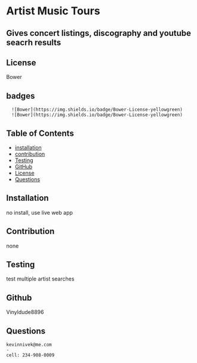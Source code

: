 # Artist Music Tours

## Gives concert listings, discography and youtube seacrh results


  ## License
  Bower
  


## badges

      ![Bower](https://img.shields.io/badge/Bower-License-yellowgreen)
      ![Bower](https://img.shields.io/badge/Bower-License-yellowgreen)
    
## Table of Contents

- [installation](#installation)
- [contribution](#contribution)
- [Testing](#testing)
- [GitHub](#github)
- [License](#license)
- [Questions](#questions)

## Installation 
  no install, use live web app 


## Contribution  
  none

## Testing
  test multiple artist searches

## Github 
Vinyldude8896

## Questions
    kevinnivek@me.com
    - 
    cell: 234-908-0009
